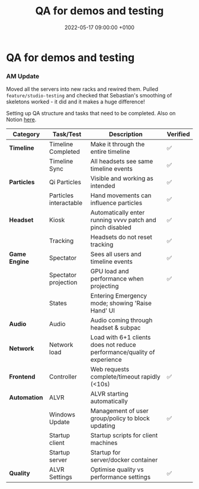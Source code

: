 ﻿---
layout: post 
title:  "QA for demos and testing"
date:   2022-05-17 09:00:00 +0100 
categories: evolver
---

# QA for demos and testing

### AM Update

Moved all the servers into new racks and rewired them. Pulled `feature/studio-testing` and checked that Sebastian's smoothing of skeletons worked - it did and it makes a huge difference!

Setting up QA structure and tasks that need to be completed. Also on Notion [here](https://www.notion.so/marshmallowlaserfeast/17-05-2022-e1eb36587ae34b50a7c8690dc62ed926).

|Category|Task/Test|Description|Verified|
| --- | --- | --- | ---|
|**Timeline**|Timeline Completed| Make it through the entire timeline|✅|
| |Timeline Sync|All headsets see same timeline events|✅|
|**Particles**|Qi Particles|Visible and working as intended|✅|
| |Particles interactable|Hand movements can influence particles|✅|
|**Headset**|Kiosk|Automatically enter running vvvv patch and pinch disabled|✅|
| |Tracking|Headsets do not reset tracking|✅|
|**Game Engine**|Spectator|Sees all users and timeline events|✅|
| |Spectator projection|GPU load and performance when projecting|✅|
| |States|Entering Emergency mode; showing 'Raise Hand' UI||
|**Audio**|Audio|Audio coming through headset & subpac||
|**Network**|Network load|Load with 6+1 clients does not reduce performance/quality of experience||
|**Frontend**|Controller|Web requests complete/timeout rapidly (<10s)|✅|
|**Automation**|ALVR|ALVR starting automatically||
| |Windows Update|Management of user group/policy to block updating|✅|
| |Startup client|Startup scripts for client machines||
| |Startup server|Startup for server/docker container||
|**Quality**|ALVR Settings|Optimise quality vs performance settings|✅| 

